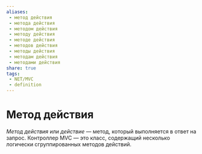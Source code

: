 ```yaml
---
aliases:
 - метод действия
 - метода действия
 - методом действия
 - методу действия
 - методе действия
 - методов действия
 - методы действия
 - методам действия
 - методами действия
share: true
tags:
 - NET/MVC
 - definition
---
```

# Метод действия
*Метод действия* или *действие* — метод, который выполняется в ответ на запрос. Контроллер MVC — это класс, содержащий несколько логически сгруппированных методов действий.